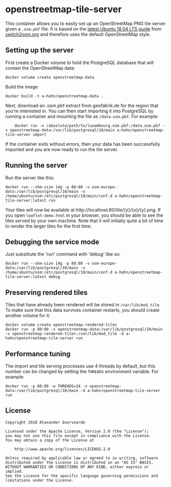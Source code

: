 # openstreetmap-tile-server

This container allows you to easily set up an OpenStreetMap PNG tile server given a `.osm.pbf` file. It is based on the [latest Ubuntu 18.04 LTS guide](https://switch2osm.org/manually-building-a-tile-server-18-04-lts/) from [switch2osm.org](https://switch2osm.org/) and therefore uses the default OpenStreetMap style.

## Setting up the server

First create a Docker volume to hold the PostgreSQL database that will contain the OpenStreetMap data:
```
docker volume create openstreetmap-data
```
Build the image
```
docker build -t a-hahn/openstreetmap-data .
```

Next, download an .osm.pbf extract from geofabrik.de for the region that you're interested in. You can then start importing it into PostgreSQL by running a container and mounting the file as `/data.osm.pbf`. For example:
```
    docker run -v /absolute/path/to/luxembourg.osm.pbf:/data.osm.pbf -v openstreetmap-data:/var/lib/postgresql/10/main a-hahn/openstreetmap-tile-server import
```
If the container exits without errors, then your data has been successfully imported and you are now ready to run the tile server.

## Running the server

Run the server like this:
```
docker run --shm-size 14g -p 80:80 -v osm-europe-data:/var/lib/postgresql/10/main -v /home/ubuntu/osm:/etc/postgresql/10/main/conf.d a-hahn/openstreetmap-tile-server:latest run
```

Your tiles will now be available at http://localhost:80/tile/{z}/{x}/{y}.png. If you open `leaflet-demo.html` in your browser, you should be able to see the tiles served by your own machine. Note that it will initially quite a bit of time to render the larger tiles for the first time.

## Debugging the service mode

Just substitute the 'run' command with 'debug' like so:

```
docker run --shm-size 14g -p 80:80 -v osm-europe-data:/var/lib/postgresql/10/main -v /home/ubuntu/osm:/etc/postgresql/10/main/conf.d a-hahn/openstreetmap-tile-server:latest debug
```

## Preserving rendered tiles

Tiles that have already been rendered will be stored in `/var/lib/mod_tile`. To make sure that this data survives container restarts, you should create another volume for it:

```
docker volume create openstreetmap-rendered-tiles
docker run -p 80:80 -v openstreetmap-data:/var/lib/postgresql/10/main -v openstreetmap-rendered-tiles:/var/lib/mod_tile -d a-hahn/openstreetmap-tile-server run
```

## Performance tuning

The import and tile serving processes use 4 threads by default, but this number can be changed by setting the `THREADS` environment variable. For example:

```
docker run -p 80:80 -e THREADS=24 -v openstreetmap-data:/var/lib/postgresql/10/main -d a-hahn/openstreetmap-tile-server run
```

## License

```
Copyright 2018 Alexander Overvoorde

Licensed under the Apache License, Version 2.0 (the "License");
you may not use this file except in compliance with the License.
You may obtain a copy of the License at

    http://www.apache.org/licenses/LICENSE-2.0

Unless required by applicable law or agreed to in writing, software
distributed under the License is distributed on an "AS IS" BASIS,
WITHOUT WARRANTIES OR CONDITIONS OF ANY KIND, either express or implied.
See the License for the specific language governing permissions and
limitations under the License.
```
